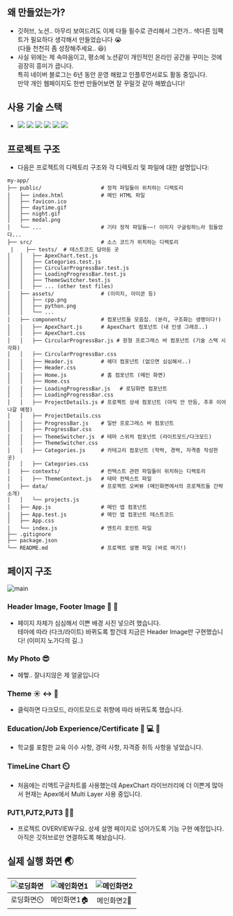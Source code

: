 ## 왜 만들었는가? 

- 깃허브, 노션.. 아무리 보여드려도 이제 다들 필수로 관리해서 그런가.. 색다른 임팩트가 필요하다 생각해서 만들었습니다 :sob: <br>(다들 천천히 좀 성장해주세요.. :satisfied:)</br>
- 사실 위에는 제 속마음이고, 평소에 노션같이 개인적인 온라인 공간을 꾸미는 것에 굉장히 흥미가 큽니다.<br>특히 네이버 블로그는 6년 동안 운영 해왔고 인플루언서로도 활동 중입니다.<br>만약 개인 웹페이지도 한번 만들어보면 잘 꾸밀것 같아 해봤습니다!</br>

## 사용 기술 스택

- <img src="https://img.shields.io/badge/react-61DAFB?style=for-the-badge&logo=react&logoColor=black">   <img src="https://img.shields.io/badge/javascript-F7DF1E?style=for-the-badge&logo=javascript&logoColor=black">  <img src="https://img.shields.io/badge/html5-E34F26?style=for-the-badge&logo=html5&logoColor=white"> <img src="https://img.shields.io/badge/css-1572B6?style=for-the-badge&logo=css3&logoColor=white"> <img src="https://img.shields.io/badge/node.js-339933?style=for-the-badge&logo=Node.js&logoColor=white"> <img src="https://img.shields.io/badge/jest-C21325?style=for-the-badge&logo=jest&logoColor=white">

## 프로젝트 구조

- 다음은 프로젝트의 디렉토리 구조와 각 디렉토리 및 파일에 대한 설명입니다:

```plaintext
my-app/                       
├── public/                   # 정적 파일들이 위치하는 디렉토리
│   ├── index.html            # 메인 HTML 파일
│   ├── favicon.ico           
│   ├── daytime.gif           
│   ├── night.gif             
│   ├── medal.png             
│   └── ...                   # 기타 정적 파일들~~! 이미지 구글링하느라 힘들었다...
├── src/                      # 소스 코드가 위치하는 디렉토리
 |    ├── tests/  # 테스트코드 담아둔 곳
│   │   ├── ApexChart.test.js
│   │   ├── Categories.test.js
│   │   ├── CircularProgressBar.test.js
│   │   ├── LoadingProgressBar.test.js
│   │   ├── ThemeSwitcher.test.js
│   │   ├── ... (other test files)
│   ├── assets/               # (이미지, 아이콘 등)
│   │   ├── cpp.png           
│   │   ├── python.png        
│   │   └── ...               
│   ├── components/           # 컴포넌트들 모음집. (분리, 구조화는 생명이다!)
│   │   ├── ApexChart.js      # ApexChart 컴포넌트 (내 인생 그래프..)
│   │   ├── ApexChart.css     
│   │   ├── CircularProgressBar.js # 원형 프로그레스 바 컴포넌트 (기술 스택 시각화)
│   │   ├── CircularProgressBar.css 
│   │   ├── Header.js         # 헤더 컴포넌트 (없으면 심심해서..)
│   │   ├── Header.css        
│   │   ├── Home.js           # 홈 컴포넌트 (메인 화면)
│   │   ├── Home.css          
│   │   ├── LoadingProgressBar.js   # 로딩화면 컴포넌트
│   │   ├── LoadingProgressBar.css  
│   │   ├── ProjectDetails.js # 프로젝트 상세 컴포넌트 (아직 안 만듬, 추후 이어나갈 예정)
│   │   ├── ProjectDetails.css
│   │   ├── ProgressBar.js    # 일반 프로그레스 바 컴포넌트
│   │   ├── ProgressBar.css   
│   │   ├── ThemeSwitcher.js  # 테마 스위처 컴포넌트 (라이트모드/다크모드)
│   │   ├── ThemeSwitcher.css 
│   │   ├── Categories.js     # 카테고리 컴포넌트 (학력, 경력, 자격증 작성한 곳)
│   │   ├── Categories.css    
│   ├── contexts/             # 컨텍스트 관련 파일들이 위치하는 디렉토리
│   │   ├── ThemeContext.js   # 테마 컨텍스트 파일
│   ├── data/                 # 프로젝트 오버뷰 (메인화면에서의 프로젝트들 간략 소개)
│   │   └── projects.js       
│   ├── App.js                # 메인 앱 컴포넌트
│   ├── App.test.js           # 메인 앱 컴포넌트 테스트코드
│   ├── App.css               
│   └── index.js              # 엔트리 포인트 파일
├── .gitignore                
├── package.json              
└── README.md                 # 프로젝트 설명 파일 (바로 여기!)
```

## 페이지 구조
![main](https://github.com/Crush-on-Study/Introduce_page/assets/99119068/1cebb9c3-249e-4502-b51b-cf253e4340f0)

### Header Image, Footer Image 🤠 🦶
- 페이지 자체가 심심해서 이쁜 배경 사진 넣으려 했습니다.<br>테마에 따라 (다크/라이트) 바뀌도록 할건데 지금은 Header Image만 구현했습니다! (이미지 노가다의 길..)</br>

### My Photo 😎
- 헤헿.. 잘나지않은 제 얼굴입니다

### Theme ☀️ ↔️ 🌝
- 클릭하면 다크모드, 라이트모드로 취향에 따라 바뀌도록 했습니다.

### Education/Job Experience/Certificate 🏫 💻 🥇
- 학교를 포함한 교육 이수 사항, 경력 사항, 자격증 취득 사항을 넣었습니다.

### TimeLine Chart ⏲️
- 처음에는 리액트구글차트를 사용했는데 ApexChart 라이브러리에 더 이쁜게 많아서 현재는 Apex에서 Multi Layer 사용 중입니다.

### PJT1,PJT2,PJT3 👨‍💼
- 프로젝트 OVERVIEW구요. 상세 설명 페이지로 넘어가도록 기능 구현 예정입니다. 아직은 깃허브로만 연결하도록 해놨습니다.


## 실제 실행 화면 🌏
|![로딩화면](https://github.com/Crush-on-Study/Introduce_page/assets/99119068/ea1972bc-d9cc-4f8f-a607-8288c0f2011b)|![메인화면1](https://github.com/Crush-on-Study/Introduce_page/assets/99119068/9ab4f651-95d9-47aa-9374-e0830683ec5e)|![메인화면2](https://github.com/Crush-on-Study/Introduce_page/assets/99119068/23caf1e9-a34b-466d-9161-f516a0076ac6)|
|:-----:|:-----:|:-----:|
|로딩화면⏲️|메인화면1🏠|메인화면2🏡|

